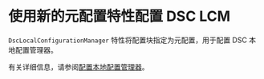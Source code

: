 # <a name="configure-dsc-lcm-with-new-meta-configuration-attribute"></a>使用新的元配置特性配置 DSC LCM

`DscLocalConfigurationManager` 特性将配置块指定为元配置，用于配置 DSC 本地配置管理器。 

有关详细信息，请参阅[配置本地配置管理器](https://msdn.microsoft.com/powershell/dsc/metaconfig)。